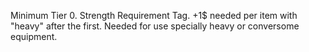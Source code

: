 Minimum Tier 0.
Strength Requirement Tag. +1$ needed per item with "heavy" after the first.
Needed for use specially heavy or conversome equipment.